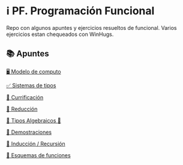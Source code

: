 # ℹ️ PF. Programación Funcional

Repo con algunos apuntes y ejercicios resueltos de funcional.
Varios ejercicios estan chequeados con WinHugs.

## 📚 Apuntes

[🖥️ Modelo de computo]()

[✅ Sistemas de tipos]()

[🍛 Currificación]()

[🐞 Reducción]()

[🍕 Tipos Algebraicos 🍨]()

[📘 Demostraciones]()

[🏢 Inducción / Recursión]()

[📁 Esquemas de funciones]()
